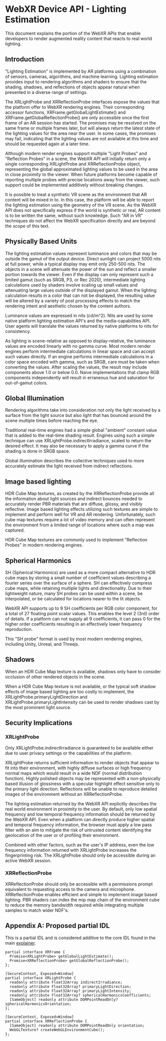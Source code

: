 # WebXR Device API - Lighting Estimation
This document explains the portion of the WebXR APIs that enable developers to render augmented reality content that reacts to real world lighting.

## Introduction

"Lighting Estimation" is implemented by AR platforms using a combination of sensors, cameras, algorithms, and machine learning.  Lighting estimation provides input to rendering algorithms and shaders to ensure that the shading, shadows, and reflections of objects appear natural when presented in a diverse range of settings.

The XRLightProbe and XRReflectionProbe interfaces expose the values that the platform offer to WebXR rendering engines.  Their corresponding accessor functions, XRFrame.getGlobalLightEstimate() and XRFrame.getGlobalReflectionProbe() are only accessible once the first frame of an AR session has started.  The promises may be resolved on the same frame or multiple frames later, but will always return the latest state of the lighting values for the area near the user.  In some cases, the promises may fail, indicating that the lighting values are not available at this time and should be requested again at a later time.

Although modern render engines support multiple "Light Probes" and "Reflection Probes" in a scene, the WebXR API will initially return only a single corresponding XRLightProbe and XRReflectionProbe object, representing the global approximated lighting values to be used in the area in close proximity to the viewer.  When future platforms become capable of reporting multiple probes with precise locations away from the viewer, such support could be implemented additively without breaking changes.

It is possible to treat a synthetic VR scene as the environment that AR content will be mixed in to.  In this case, the platform will be able to report the lighting estimation using the geometry of the VR scene.  As the WebXR API does not specifically express if the world is synthetic or real, AR content is to be written the same, without such knowledge.  Such "AR in VR" techniques do not affect the WebXR specification directly and are beyond the scope of this text.

## Physically Based Units

The lighting estimation values represent luminance and colors that may be outside the gamut of the output device.  Direct sunlight can project 5000 nits at full power, while a typical display may emit only 250-500 nits.  The objects in a scene will attenuate the power of the sun and reflect a smaller portion towards the viewer.  Even if the display can only represent such a limited gamut (such as SRGB, P3, or Rec 2020), intermediate lighting calculations used by shaders involve scaling up small values and attenuating large values outside of the displayed gamut.  When the lighting calculation results in a color that can not be displayed, the resulting value will be altered by a variety of post processing effects to match the rendering intent and aesthetic chosen by the content authors.

Luminance values are expressed in nits (cd/m^2).  Nits are used by some native platform lighting estimation API's and the media-capabilities API.  User agents will translate the values returned by native platforms to nits for consistency.

As lighting is scene-relative as opposed to display-relative, the luminance values are encoded linearly with no gamma curve.  Most modern render engines perform intermediate calculations in linear space and can accept such values directly.  If an engine performs intermediate calculations in a color space encoded with gamma, such as SRGB, care must be taken when converting the values.  After scaling the values, the result may include components above 1.0 or below 0.0.  Naive implementations that clamp RGB components independently will result in erraneous hue and saturation for out-of-gamut colors.

## Global Illumination

Rendering algorithms take into consideration not only the light received by a surface from the light source but also light that has bounced around the scene multiple times before reaching the eye.

Traditional real-time engines had a simple global "ambient" constant value that is added to the real-time shading result.  Engines using such a simple technique can use XRLightProbe.indirectIrradiance, scaled to return the desired effect.  It may also be necessary to apply a gamma curve if the shading is done in SRGB space.

Global illumination describes the collective techniques used to more accurately estimate the light received from indirect reflections.

## Image based lighting

HDR Cube Map textures, as created by the XRReflectionProbe provide all the information about light sources and indirect bounces needed to accurately render PBR materials that are diffuse, glossy, and visibly reflective.  Image based lighting effects utilizing such textures are simple to implement and perform well for VR and AR rendering.  Unfortunately, such cube map textures require a lot of video memory and can often represent the environment from a limited range of locations where such a map was captured.

HDR Cube Map textures are commonly used to implement "Reflection Probes" in modern rendering engines.

## Spherical Harmonics

SH (Spherical Harmonics) are used as a more compact alternative to HDR cube maps by storing a small number of coefficient values describing a fourier series over the surface of a sphere.  SH can effectively compress cube maps, while retaining multiple lights and directionality.  Due to their lightweight nature, many SH probes can be used within a scene, be interpolated, or be calculated for locations nearer to the lit objects.

WebXR API supports up to 9 SH coefficients per RGB color component, for a total of 27 floating point scalar values.  This enables the level 2 (3rd) order of details.  If a platform can not supply all 9 coefficients, it can pass 0 for the higher order coefficients resulting in an effectively lower frequency reproduction.  

This "SH probe" format is used by most modern rendering engines, including Unity, Unreal, and Threejs.

## Shadows

When an HDR Cube Map texture is available, shadows only have to consider occlusion of other rendered objects in the scene.

When a HDR Cube Map texture is not available, or the typical soft shadow effects of image based lighting are too costly to implement, the XRLightProbe.primaryLightDirection and XRLightProbe.primaryLightIntensity can be used to render shadows cast by the most prominent light source.

## Security Implications

### XRLightProbe

Only XRLightProbe.indirectIrradiance is guaranteed to be available either due to user privacy settings or the capabilities of the platform.

XRLightProbe returns sufficient information to render objects that appear to fit into their environment, with highly diffuse surfaces or high frequency normal maps which would result in a wide NDF (normal distribution function).  Highly polished objects may be represented with a non-physically based illusion of glossiness with a specular highlight effect sensitive only to the primary light direction.  Reflections will be unable to reproduce detailed images of the environment without an XRReflectionProbe.

The lighting estimation returned by the WebXR API explicitly describes the real world environment in proximity to the user.  By default, only low spatial frequency and low temporal frequency information should be returned by the WebXR API.  Even when a platform can directly produce higher spatial and temporal frequency information, the browser must apply a low pass filter with an aim to mitigate the risk of untrusted content identifying the geolocation of the user or of profiling their environment.

Combined with other factors, such as the user's IP address, even the low frequency information returned with XRLightProbe increases the fingerprinting risk.  The XRLightProbe should only be accessible during an active WebXR session.

### XRReflectionProbe

XRReflectionProbe should only be accessible with a permissions prompt equivalent to requesting access to the camera and microphone.  XRReflectionProbe enables efficient and simple to implement image based lighting.  PBR shaders can index the mip map chain of the environment cube to reduce the memory bandwidth required while integrating multiple samples to match wider NDF's.

## Appendix A: Proposed partial IDL
This is a partial IDL and is considered additive to the core IDL found in the main [explainer](explainer.md).

```webidl
partial interface XRFrame {
  Promise<XRLightProbe> getGlobalLightEstimate();
  Promise<XRReflectionProbe> getGlobalReflectionProbe();
};

[SecureContext, Exposed=Window]
partial interface XRLightProbe {
  readonly attribute Float32Array indirectIrradiance;
  readonly attribute Float32Array? primaryLightDirection;
  readonly attribute Float32Array? primaryLightIntensity;
  readonly attribute Float32Array? sphericalHarmonicsCoefficients;
  [SameObject] readonly attribute DOMPointReadOnly? sphericalHarmonicsOrientation;
};

[SecureContext, Exposed=Window]
partial interface XRReflectionProbe {
  [SameObject] readonly attribute DOMPointReadOnly orientation;
  WebGLTexture? createWebGLEnvironmentCube();
};
```